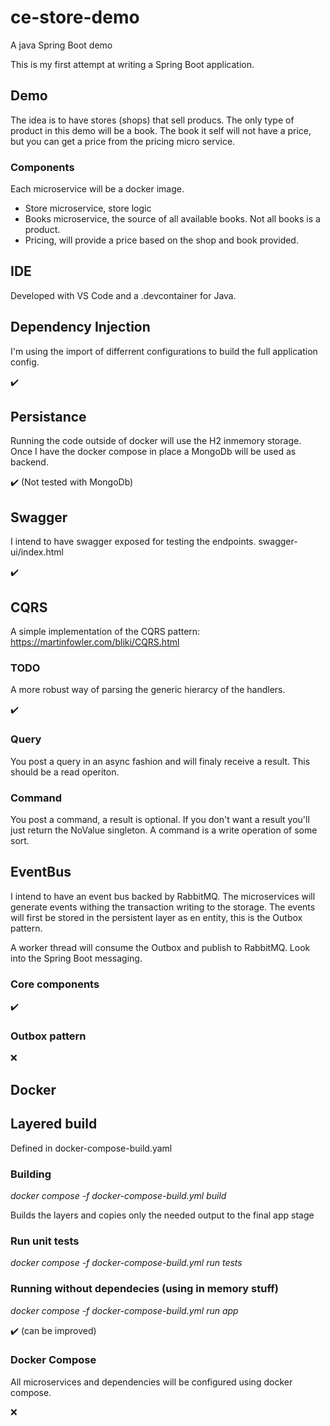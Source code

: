 # ce-store-demo

A java Spring Boot demo

This is my first attempt at writing a Spring Boot application.

## Demo

The idea is to have stores (shops) that sell producs. The only type of product in this demo will be a book.
The book it self will not have a price, but you can get a price from the pricing micro service.

### Components

Each microservice will be a docker image.

* Store microservice, store logic
* Books microservice, the source of all available books. Not all books is a product.
* Pricing, will provide a price based on the shop and book provided. 

## IDE

Developed with VS Code and a .devcontainer for Java.

## Dependency Injection

I'm using the import of differrent configurations to build the full application config.

✔️ 

## Persistance

Running the code outside of docker will use the H2 inmemory storage.
Once I have the docker compose in place a MongoDb will be used as backend.

✔️ (Not tested with MongoDb)

## Swagger

I intend to have swagger exposed for testing the endpoints.
swagger-ui/index.html

✔️ 

## CQRS

A simple implementation of the CQRS pattern:
https://martinfowler.com/bliki/CQRS.html

### TODO

A more robust way of parsing the generic hierarcy of the handlers.

✔️

### Query

You post a query in an async fashion and will finaly receive a result. This should be a read operiton.

### Command

You post a command, a result is optional. If you don't want a result you'll just return the NoValue singleton.
A command is a write operation of some sort.

## EventBus

I intend to have an event bus backed by RabbitMQ. The microservices will generate events withing the transaction writing to the storage.
The events will first be stored in the persistent layer as en entity, this is the Outbox pattern.

A worker thread will consume the Outbox and publish to RabbitMQ. Look into the Spring Boot messaging.

### Core components

✔️

### Outbox pattern

:x:

## Docker

## Layered build

Defined in docker-compose-build.yaml

### Building

*docker compose -f docker-compose-build.yml build*

Builds the layers and copies only the needed output to the final app stage

### Run unit tests

*docker compose -f docker-compose-build.yml run tests*

### Running without dependecies (using in memory stuff)

*docker compose -f docker-compose-build.yml run app*

✔️ (can be improved)


### Docker Compose

All microservices and dependencies will be configured using docker compose.

:x:



